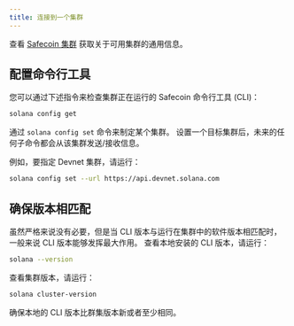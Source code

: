 ```yaml
---
title: 连接到一个集群
---
```


查看 [Safecoin 集群](../clusters.md) 获取关于可用集群的通用信息。

## 配置命令行工具

您可以通过下述指令来检查集群正在运行的 Safecoin 命令行工具 (CLI)：

```bash
solana config get
```

通过 `solana config set` 命令来制定某个集群。 设置一个目标集群后，未来的任何子命令都会从该集群发送/接收信息。

例如，要指定 Devnet 集群，请运行：

```bash
solana config set --url https://api.devnet.solana.com
```

## 确保版本相匹配

虽然严格来说没有必要，但是当 CLI 版本与运行在集群中的软件版本相匹配时，一般来说 CLI 版本能够发挥最大作用。 查看本地安装的 CLI 版本，请运行：

```bash
solana --version
```

查看集群版本，请运行：

```bash
solana cluster-version
```

确保本地的 CLI 版本比群集版本新或者至少相同。

